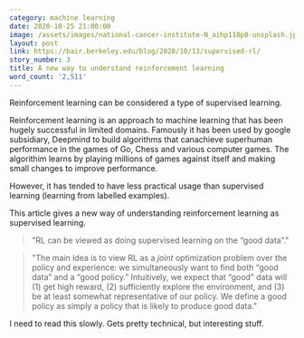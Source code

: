 ```yaml
---
category: machine learning
date: 2020-10-25 21:00:00
image: /assets/images/national-cancer-institute-N_aihp118p8-unsplash.jpg
layout: post
link: https://bair.berkeley.edu/blog/2020/10/13/supervised-rl/
story_number: 3
title: A new way to understand reinforcement learning
word_count: '2,511'
---
```


Reinforcement learning can be considered a type of supervised learning.

Reinforcement learning is an approach to machine learning that has been hugely successful in limited domains. Famously it has been used by google subsidiary, Deepmind to build algorithms that canachieve superhuman performance in the games of Go, Chess and various computer games. The algorithim learns by playing millions of games against itself and making small changes to improve performance.

However, it has tended to have less practical usage than supervised learning (learning from labelled examples).

This article gives a new way of understanding reinforcement learning as supervised learning. 

> "RL can be viewed as doing supervised learning on the “good data”."

> "The main idea is to view RL as a *joint* optimization problem over the policy and experience: we simultaneously want to find both “good data” and a “good policy.” Intuitively, we expect that “good” data will (1) get high reward, (2) sufficiently explore the environment, and (3) be at least somewhat representative of our policy. We define a good policy as simply a policy that is likely to produce good data."

I need to read this slowly. Gets pretty technical, but interesting stuff.

